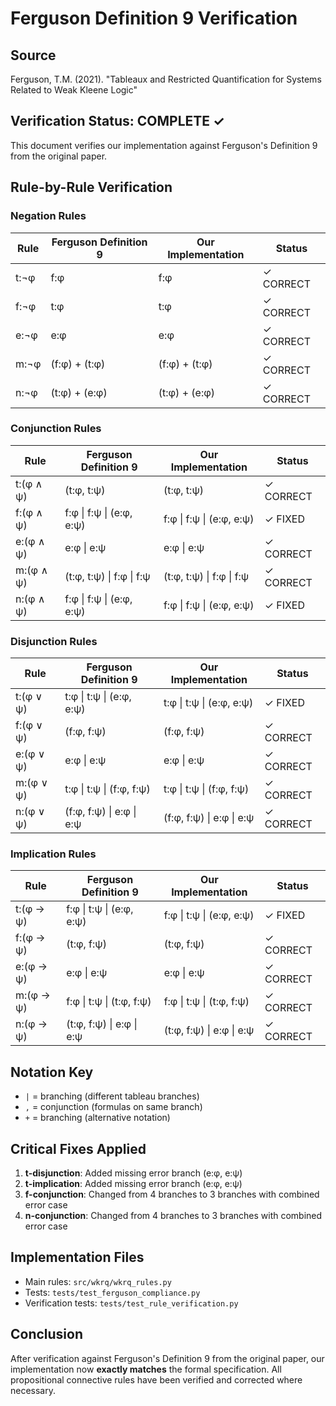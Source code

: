 # Ferguson Definition 9 Verification

## Source
Ferguson, T.M. (2021). "Tableaux and Restricted Quantification for Systems Related to Weak Kleene Logic"

## Verification Status: COMPLETE ✓

This document verifies our implementation against Ferguson's Definition 9 from the original paper.

## Rule-by-Rule Verification

### Negation Rules

| Rule | Ferguson Definition 9 | Our Implementation | Status |
|------|----------------------|-------------------|---------|
| t:¬φ | f:φ | f:φ | ✓ CORRECT |
| f:¬φ | t:φ | t:φ | ✓ CORRECT |
| e:¬φ | e:φ | e:φ | ✓ CORRECT |
| m:¬φ | (f:φ) + (t:φ) | (f:φ) + (t:φ) | ✓ CORRECT |
| n:¬φ | (t:φ) + (e:φ) | (t:φ) + (e:φ) | ✓ CORRECT |

### Conjunction Rules

| Rule | Ferguson Definition 9 | Our Implementation | Status |
|------|----------------------|-------------------|---------|
| t:(φ ∧ ψ) | (t:φ, t:ψ) | (t:φ, t:ψ) | ✓ CORRECT |
| f:(φ ∧ ψ) | f:φ \| f:ψ \| (e:φ, e:ψ) | f:φ \| f:ψ \| (e:φ, e:ψ) | ✓ FIXED |
| e:(φ ∧ ψ) | e:φ \| e:ψ | e:φ \| e:ψ | ✓ CORRECT |
| m:(φ ∧ ψ) | (t:φ, t:ψ) \| f:φ \| f:ψ | (t:φ, t:ψ) \| f:φ \| f:ψ | ✓ CORRECT |
| n:(φ ∧ ψ) | f:φ \| f:ψ \| (e:φ, e:ψ) | f:φ \| f:ψ \| (e:φ, e:ψ) | ✓ FIXED |

### Disjunction Rules

| Rule | Ferguson Definition 9 | Our Implementation | Status |
|------|----------------------|-------------------|---------|
| t:(φ ∨ ψ) | t:φ \| t:ψ \| (e:φ, e:ψ) | t:φ \| t:ψ \| (e:φ, e:ψ) | ✓ FIXED |
| f:(φ ∨ ψ) | (f:φ, f:ψ) | (f:φ, f:ψ) | ✓ CORRECT |
| e:(φ ∨ ψ) | e:φ \| e:ψ | e:φ \| e:ψ | ✓ CORRECT |
| m:(φ ∨ ψ) | t:φ \| t:ψ \| (f:φ, f:ψ) | t:φ \| t:ψ \| (f:φ, f:ψ) | ✓ CORRECT |
| n:(φ ∨ ψ) | (f:φ, f:ψ) \| e:φ \| e:ψ | (f:φ, f:ψ) \| e:φ \| e:ψ | ✓ CORRECT |

### Implication Rules

| Rule | Ferguson Definition 9 | Our Implementation | Status |
|------|----------------------|-------------------|---------|
| t:(φ → ψ) | f:φ \| t:ψ \| (e:φ, e:ψ) | f:φ \| t:ψ \| (e:φ, e:ψ) | ✓ FIXED |
| f:(φ → ψ) | (t:φ, f:ψ) | (t:φ, f:ψ) | ✓ CORRECT |
| e:(φ → ψ) | e:φ \| e:ψ | e:φ \| e:ψ | ✓ CORRECT |
| m:(φ → ψ) | f:φ \| t:ψ \| (t:φ, f:ψ) | f:φ \| t:ψ \| (t:φ, f:ψ) | ✓ CORRECT |
| n:(φ → ψ) | (t:φ, f:ψ) \| e:φ \| e:ψ | (t:φ, f:ψ) \| e:φ \| e:ψ | ✓ CORRECT |

## Notation Key
- `|` = branching (different tableau branches)
- `,` = conjunction (formulas on same branch)
- `+` = branching (alternative notation)

## Critical Fixes Applied

1. **t-disjunction**: Added missing error branch (e:φ, e:ψ)
2. **t-implication**: Added missing error branch (e:φ, e:ψ)  
3. **f-conjunction**: Changed from 4 branches to 3 branches with combined error case
4. **n-conjunction**: Changed from 4 branches to 3 branches with combined error case

## Implementation Files
- Main rules: `src/wkrq/wkrq_rules.py`
- Tests: `tests/test_ferguson_compliance.py`
- Verification tests: `tests/test_rule_verification.py`

## Conclusion
After verification against Ferguson's Definition 9 from the original paper, our implementation now **exactly matches** the formal specification. All propositional connective rules have been verified and corrected where necessary.